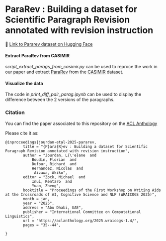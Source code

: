 # ParaRev : Building a dataset for Scientific Paragraph Revision annotated with revision instruction

🤗 [Link to Pararev dataset on Hugging Face](https://huggingface.co/datasets/taln-ls2n/pararev)


#### Extract ParaRev from CASIMIR
*script_extract_parags_from_casimir.py* can be used to reproce the work in our paper and extract [ParaRev](https://huggingface.co/datasets/taln-ls2n/pararev) from the [CASIMIR](https://huggingface.co/datasets/taln-ls2n/CASIMIR) dataset.


#### Visualize the data
The code in *print_diff_pair_parag.ipynb* can be used to display the difference between the 2 versions of the paragraphs.


### Citation

You can find the paper associated to this repository on the [ACL Anthology](https://aclanthology.org/2025.wraicogs-1.4/)

Please cite it as:

	@inproceedings{jourdan-etal-2025-pararev,
    		title = "{P}ara{R}ev : Building a dataset for Scientific Paragraph Revision annotated with revision instruction",
    		author = "Jourdan, L{\'e}ane  and
      			Boudin, Florian  and
      			Dufour, Richard  and
      			Hernandez, Nicolas  and
     			 Aizawa, Akiko",
    		editor = "Zock, Michael  and
      			Inui, Kentaro  and
      			Yuan, Zheng",
    		booktitle = "Proceedings of the First Workshop on Writing Aids at the Crossroads of AI, Cognitive Science and NLP (WRAICOGS 2025)",
    		month = jan,
    		year = "2025",
    		address = "Abu Dhabi, UAE",
    		publisher = "International Committee on Computational Linguistics",
    		url = "https://aclanthology.org/2025.wraicogs-1.4/",
    		pages = "35--44",
   
	}

